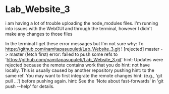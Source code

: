 # Lab_Website_3
i am having a lot of trouble uploading the node_modules files. I'm running into issues with the WebGUI and through the terminal, however I didn't make any changes to those files

In the terminal I get these error messages but I'm not sure why:
To https://github.com/namitapasupuleti/Lab_Website_3.git
 ! [rejected]        master -> master (fetch first)
error: failed to push some refs to 'https://github.com/namitapasupuleti/Lab_Website_3.git'
hint: Updates were rejected because the remote contains work that you do
hint: not have locally. This is usually caused by another repository pushing
hint: to the same ref. You may want to first integrate the remote changes
hint: (e.g., 'git pull ...') before pushing again.
hint: See the 'Note about fast-forwards' in 'git push --help' for details.
